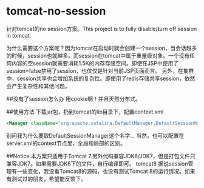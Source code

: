 # tomcat-no-session
针对tomcat的no session方案。This project is to fully disable/turn off session in tomcat.

为什么需要这个方案呢？因为tomcat在启动时就会创建一个session，当会话越多的时候，session也就越多。而session在tomcat中属于重量级对象。一个没有任何内容的空session就需要消耗1.5K的内存存储空间。即使在JSP中使用了session=false禁用了session，也仅仅是针对当前JSP页面而言。
另外，在集群中，session共享也会增加系统的复杂性。即使用了redis存储共享session，依然会产生复杂性和其他问题。

##没有了session怎么办
用cookie啊！并且天然分布式。

##使用方法
下载jar包，扔到tomcat的lib目录下，配置context.xml
```XML
<Manager className="org.apache.catalina.DefaultManager.DefaultSessionManager" />
```
别问我为什么要取DefaultSessionManager这个名字...
当然，也可以配置在server.xml的context节点里，全局和局部的区别。

##Notice
本方案只适用于Tomcat 7.另外代码兼容JDK6/JDK7，但是打包文件只兼容JDK7。如果需要JDK6下的文件，自行编译即可。
tomcat8 据说session管理有一些变化，我没看Tomcat8的源码，也没有测试Tomcat 8的运行情况。如果有测试过的朋友，希望能反馈下。
